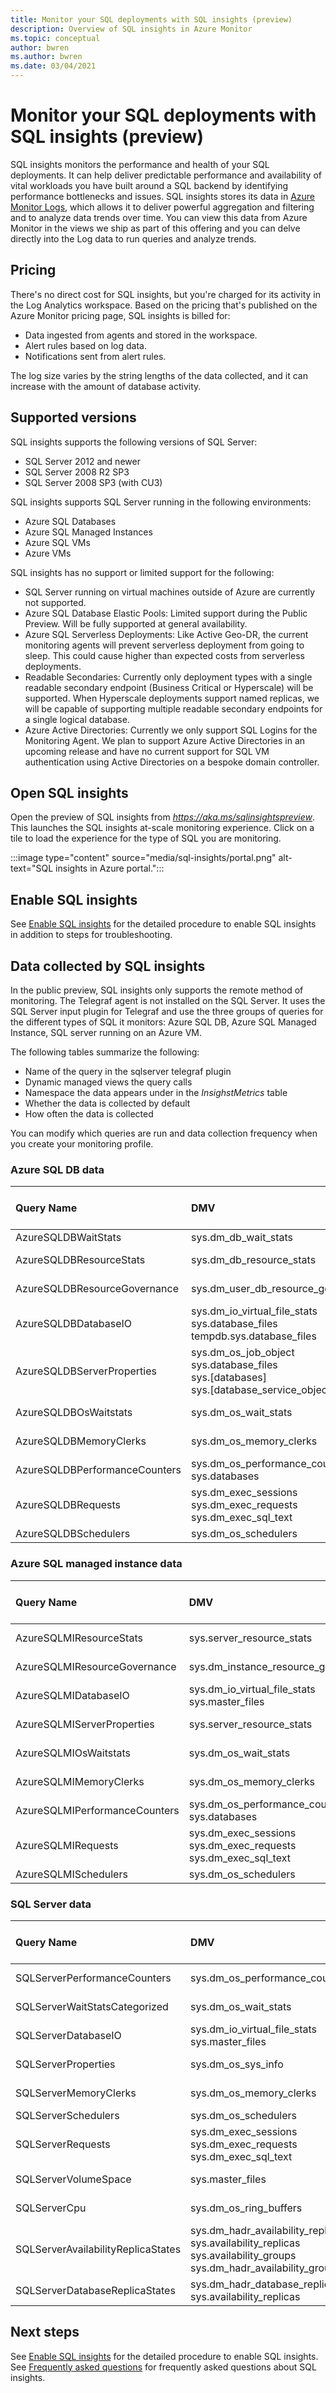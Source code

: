 ```yaml
---
title: Monitor your SQL deployments with SQL insights (preview)
description: Overview of SQL insights in Azure Monitor
ms.topic: conceptual
author: bwren
ms.author: bwren
ms.date: 03/04/2021
---
```


# Monitor your SQL deployments with SQL insights (preview)
SQL insights monitors the performance and health of your SQL deployments.  It can help deliver predictable performance and availability of vital workloads you have built around a SQL backend by identifying performance bottlenecks and issues. SQL insights stores its data in [Azure Monitor Logs](../logs/data-platform-logs.md), which allows it to deliver powerful aggregation and filtering and to analyze data trends over time. You can view this data from Azure Monitor in the views we ship as part of this offering and you can delve directly into the Log data to run queries and analyze trends.

## Pricing

There's no direct cost for SQL insights, but you're charged for its activity in the Log Analytics workspace. Based on the pricing that's published on the Azure Monitor pricing page, SQL insights is billed for:

- Data ingested from agents and stored in the workspace.
- Alert rules based on log data.
- Notifications sent from alert rules.

The log size varies by the string lengths of the data collected, and it can increase with the amount of database activity. 


## Supported versions 
SQL insights supports the following versions of SQL Server:

- SQL Server 2012 and newer
- SQL Server 2008 R2 SP3 
- SQL Server 2008 SP3 (with CU3)

SQL insights supports SQL Server running in the following environments:

- Azure SQL Databases
- Azure SQL Managed Instances
- Azure SQL VMs
- Azure VMs

SQL insights has no support or limited support for the following:

- SQL Server running on virtual machines outside of Azure are currently not supported.
- Azure SQL Database Elastic Pools: Limited support during the Public Preview. Will be fully supported at general availability.  
- Azure SQL Serverless Deployments: Like Active Geo-DR, the current monitoring agents will prevent serverless deployment from going to sleep. This could cause higher than expected costs from serverless deployments.  
- Readable Secondaries: Currently only deployment types with a single readable secondary endpoint (Business Critical or Hyperscale) will be supported. When Hyperscale deployments support named replicas, we will be capable of supporting multiple readable secondary endpoints for a single logical database.  
- Azure Active Directories: Currently we only support SQL Logins for the Monitoring Agent. We plan to support Azure Active Directories in an upcoming release and have no current support for SQL VM authentication using Active Directories on a bespoke domain controller.  


## Open SQL insights

Open the preview of SQL insights from *https://aka.ms/sqlinsightspreview*. This launches the SQL insights at-scale monitoring experience. Click on a tile to load the experience for the type of SQL you are monitoring. 

:::image type="content" source="media/sql-insights/portal.png" alt-text="SQL insights in Azure portal.":::


## Enable SQL insights 
See [Enable SQL insights](sql-insights-enable.md) for the detailed procedure to enable SQL insights in addition to steps for troubleshooting.


## Data collected by SQL insights
In the public preview, SQL insights only supports the remote method of monitoring. The Telegraf agent is not installed on the SQL Server. It uses the SQL Server input plugin for Telegraf and use the three groups of queries for the different types of SQL it monitors: Azure SQL DB, Azure SQL Managed Instance, SQL server running on an Azure VM. 

The following tables summarize the following:

- Name of the query in the sqlserver telegraf plugin
- Dynamic managed views the query calls
- Namespace the data appears under in the *InsighstMetrics* table
- Whether the data is collected by default
- How often the data is collected
 
You can modify which queries are run and data collection frequency when you create your monitoring profile. 

### Azure SQL DB data 

| Query Name | DMV | Namespace | Enabled by Default | Default Collection Frequency |
|:---|:---|:---|:---|:---|
| AzureSQLDBWaitStats |  sys.dm_db_wait_stats | sqlserver_azuredb_waitstats | No | NA |
| AzureSQLDBResourceStats | sys.dm_db_resource_stats | sqlserver_azure_db_resource_stats | Yes | 60 seconds |
| AzureSQLDBResourceGovernance | sys.dm_user_db_resource_governance | sqlserver_db_resource_governance | Yes | 60 seconds |
| AzureSQLDBDatabaseIO | sys.dm_io_virtual_file_stats<br>sys.database_files<br>tempdb.sys.database_files | sqlserver_database_io | Yes | 60 seconds |
| AzureSQLDBServerProperties | sys.dm_os_job_object<br>sys.database_files<br>sys.[databases]<br>sys.[database_service_objectives] | sqlserver_server_properties | Yes | 60 seconds |
| AzureSQLDBOsWaitstats | sys.dm_os_wait_stats | sqlserver_waitstats | Yes | 60 seconds |
| AzureSQLDBMemoryClerks | sys.dm_os_memory_clerks | sqlserver_memory_clerks | Yes | 60 seconds |
| AzureSQLDBPerformanceCounters | sys.dm_os_performance_counters<br>sys.databases | sqlserver_performance | Yes | 60 seconds |
| AzureSQLDBRequests | sys.dm_exec_sessions<br>sys.dm_exec_requests<br>sys.dm_exec_sql_text | sqlserver_requests | No | NA |
| AzureSQLDBSchedulers | sys.dm_os_schedulers | sqlserver_schedulers | No | NA  |

### Azure SQL managed instance data 

| Query Name | DMV | Namespace | Enabled by Default | Default Collection Frequency |
|:---|:---|:---|:---|:---|
| AzureSQLMIResourceStats | sys.server_resource_stats | sqlserver_azure_db_resource_stats | Yes | 60 seconds |
| AzureSQLMIResourceGovernance | sys.dm_instance_resource_governance | sqlserver_instance_resource_governance | Yes | 60 seconds |
| AzureSQLMIDatabaseIO | sys.dm_io_virtual_file_stats<br>sys.master_files | sqlserver_database_io | Yes | 60 seconds |
| AzureSQLMIServerProperties | sys.server_resource_stats | sqlserver_server_properties | Yes | 60 seconds |
| AzureSQLMIOsWaitstats | sys.dm_os_wait_stats | sqlserver_waitstats | Yes | 60 seconds |
| AzureSQLMIMemoryClerks | sys.dm_os_memory_clerks | sqlserver_memory_clerks | Yes | 60 seconds |
| AzureSQLMIPerformanceCounters | sys.dm_os_performance_counters<br>sys.databases | sqlserver_performance | Yes | 60 seconds |
| AzureSQLMIRequests | sys.dm_exec_sessions<br>sys.dm_exec_requests<br>sys.dm_exec_sql_text | sqlserver_requests | No | NA |
| AzureSQLMISchedulers | sys.dm_os_schedulers | sqlserver_schedulers | No | NA |

### SQL Server data

| Query Name | DMV | Namespace | Enabled by Default | Default Collection Frequency |
|:---|:---|:---|:---|:---|
| SQLServerPerformanceCounters | sys.dm_os_performance_counters | sqlserver_performance | Yes | 60 seconds |
| SQLServerWaitStatsCategorized | sys.dm_os_wait_stats | sqlserver_waitstats | Yes | 60 seconds | 
| SQLServerDatabaseIO | sys.dm_io_virtual_file_stats<br>sys.master_files | sqlserver_database_io | Yes | 60 seconds |
| SQLServerProperties | sys.dm_os_sys_info | sqlserver_server_properties | Yes | 60 seconds |
| SQLServerMemoryClerks | sys.dm_os_memory_clerks | sqlserver_memory_clerks | Yes | 60 seconds |
| SQLServerSchedulers | sys.dm_os_schedulers | sqlserver_schedulers | No | NA |
| SQLServerRequests | sys.dm_exec_sessions<br>sys.dm_exec_requests<br>sys.dm_exec_sql_text | sqlserver_requests | No | NA |
| SQLServerVolumeSpace | sys.master_files | sqlserver_volume_space | Yes | 60 seconds |
| SQLServerCpu | sys.dm_os_ring_buffers | sqlserver_cpu | Yes | 60 seconds |
| SQLServerAvailabilityReplicaStates | sys.dm_hadr_availability_replica_states<br>sys.availability_replicas<br>sys.availability_groups<br>sys.dm_hadr_availability_group_states | sqlserver_hadr_replica_states | | 60 seconds |
| SQLServerDatabaseReplicaStates | sys.dm_hadr_database_replica_states<br>sys.availability_replicas | sqlserver_hadr_dbreplica_states | | 60 seconds |




## Next steps

See [Enable SQL insights](sql-insights-enable.md) for the detailed procedure to enable SQL insights.
See [Frequently asked questions](../faq.md#sql-insights) for frequently asked questions about SQL insights.

